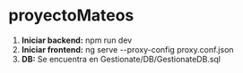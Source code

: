 # proyectoMateos

1. **Iniciar backend:** npm run dev
2. **Iniciar frontend:** ng serve --proxy-config proxy.conf.json
3. **DB:** Se encuentra en Gestionate/DB/GestionateDB.sql
